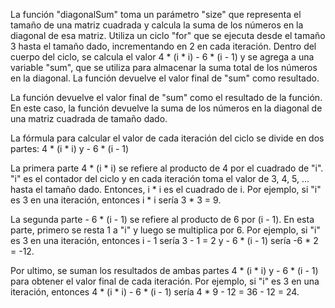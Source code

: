 La función "diagonalSum" toma un parámetro "size" que representa el tamaño de una matriz cuadrada y calcula la suma de los números en la diagonal de esa matriz. Utiliza un ciclo "for" que se ejecuta desde el tamaño 3 hasta el tamaño dado, incrementando en 2 en cada iteración. Dentro del cuerpo del ciclo, se calcula el valor 4 * (i * i) - 6 * (i - 1) y se agrega a una variable "sum", que se utiliza para almacenar la suma total de los números en la diagonal. La función devuelve el valor final de "sum" como resultado.



La función devuelve el valor final de "sum" como el resultado de la función. En este caso, la función devuelve la suma de los números en la diagonal de una matriz cuadrada de tamaño dado.


La fórmula para calcular el valor de cada iteración del ciclo se divide en dos partes:
4 * (i * i) y - 6 * (i - 1)

La primera parte 4 * (i * i) se refiere al producto de 4 por el cuadrado de "i". "i" es el contador del ciclo y en cada iteración toma el valor de 3, 4, 5, ... hasta el tamaño dado. Entonces, i * i es el cuadrado de i. Por ejemplo, si "i" es 3 en una iteración, entonces i * i sería 3 * 3 = 9.

La segunda parte - 6 * (i - 1) se refiere al producto de 6 por (i - 1). En esta parte, primero se resta 1 a "i" y luego se multiplica por 6. Por ejemplo, si "i" es 3 en una iteración, entonces i - 1 sería 3 - 1 = 2 y - 6 * (i - 1) sería -6 * 2 = -12.



Por ultimo, se suman los resultados de ambas partes 4 * (i * i) y - 6 * (i - 1) para obtener el valor final de cada iteración. Por ejemplo, si "i" es 3 en una iteración, entonces 4 * (i * i) - 6 * (i - 1) sería 4 * 9 - 12 = 36 - 12 = 24.

